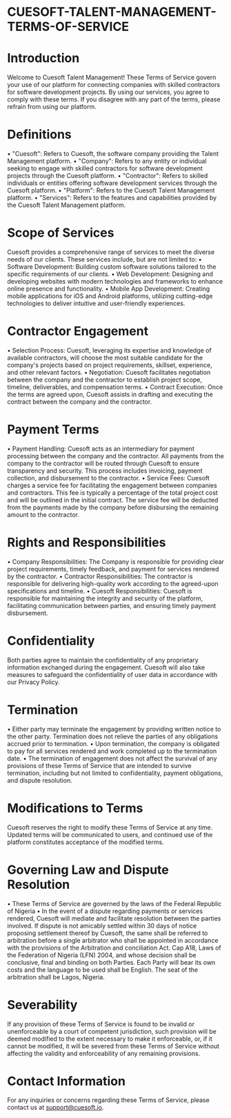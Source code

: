 # CUESOFT-TALENT-MANAGEMENT-TERMS-OF-SERVICE

# Introduction
Welcome to Cuesoft Talent Management! These Terms of Service govern your use of our platform for connecting companies with skilled contractors for software development projects. By using our services, you agree to comply with these terms. If you disagree with any part of the terms, please refrain from using our platform.

# Definitions
•	"Cuesoft": Refers to Cuesoft, the software company providing the Talent Management platform.
•	"Company": Refers to any entity or individual seeking to engage with skilled contractors for software development projects through the Cuesoft platform.
•	"Contractor": Refers to skilled individuals or entities offering software development services through the Cuesoft platform.
•	"Platform": Refers to the Cuesoft Talent Management platform.
•	"Services": Refers to the features and capabilities provided by the Cuesoft Talent Management platform.

# Scope of Services
Cuesoft provides a comprehensive range of services to meet the diverse needs of our clients. These services include, but are not limited to:
•	Software Development: Building custom software solutions tailored to the specific requirements of our clients.
•	Web Development: Designing and developing websites with modern technologies and frameworks to enhance online presence and functionality.
•	Mobile App Development: Creating mobile applications for iOS and Android platforms, utilizing cutting-edge technologies to deliver intuitive and user-friendly experiences.

# Contractor Engagement
•	Selection Process: Cuesoft, leveraging its expertise and knowledge of available contractors, will choose the most suitable candidate for the company's projects based on project requirements, skillset, experience, and other relevant factors.
•	Negotiation: Cuesoft facilitates negotiation between the company and the contractor to establish project scope, timeline, deliverables, and compensation terms.
•	Contract Execution: Once the terms are agreed upon, Cuesoft assists in drafting and executing the contract between the company and the contractor.

# Payment Terms
•	Payment Handling: Cuesoft acts as an intermediary for payment processing between the company and the contractor. All payments from the company to the contractor will be routed through Cuesoft to ensure transparency and security. This process includes invoicing, payment collection, and disbursement to the contractor.
•	Service Fees: Cuesoft charges a service fee for facilitating the engagement between companies and contractors. This fee is typically a percentage of the total project cost and will be outlined in the initial contract. The service fee will be deducted from the payments made by the company before disbursing the remaining amount to the contractor.

# Rights and Responsibilities
•	Company Responsibilities: The Company is responsible for providing clear project requirements, timely feedback, and payment for services rendered by the contractor.
•	Contractor Responsibilities: The contractor is responsible for delivering high-quality work according to the agreed-upon specifications and timeline.
•	Cuesoft Responsibilities: Cuesoft is responsible for maintaining the integrity and security of the platform, facilitating communication between parties, and ensuring timely payment disbursement.

# Confidentiality
Both parties agree to maintain the confidentiality of any proprietary information exchanged during the engagement. Cuesoft will also take measures to safeguard the confidentiality of user data in accordance with our Privacy Policy.

#  Termination
•	Either party may terminate the engagement by providing written notice to the other party. Termination does not relieve the parties of any obligations accrued prior to termination.
•	Upon termination, the company is obligated to pay for all services rendered and work completed up to the termination date. 
•	The termination of engagement does not affect the survival of any provisions of these Terms of Service that are intended to survive termination, including but not limited to confidentiality, payment obligations, and dispute resolution.

# Modifications to Terms
Cuesoft reserves the right to modify these Terms of Service at any time. Updated terms will be communicated to users, and continued use of the platform constitutes acceptance of the modified terms.

# Governing Law and Dispute Resolution 
•	These Terms of Service are governed by the laws of the Federal Republic of Nigeria
•	In the event of a dispute regarding payments or services rendered, Cuesoft will mediate and facilitate resolution between the parties involved. If dispute is not amicably settled within 30 days of notice proposing settlement thereof by Cuesoft, the same shall be referred to arbitration before a single arbitrator who shall be appointed in accordance with the provisions of the Arbitration and conciliation Act. Cap A18, Laws of the Federation of Nigeria (LFN) 2004, and whose decision shall be conclusive, final and binding on both Parties. Each Party will bear its own costs and the language to be used shall be English. The seat of the arbitration shall be Lagos, Nigeria.

# Severability
If any provision of these Terms of Service is found to be invalid or unenforceable by a court of competent jurisdiction, such provision will be deemed modified to the extent necessary to make it enforceable, or, if it cannot be modified, it will be severed from these Terms of Service without affecting the validity and enforceability of any remaining provisions.

# Contact Information
For any inquiries or concerns regarding these Terms of Service, please contact us at support@cuesoft.io. 





